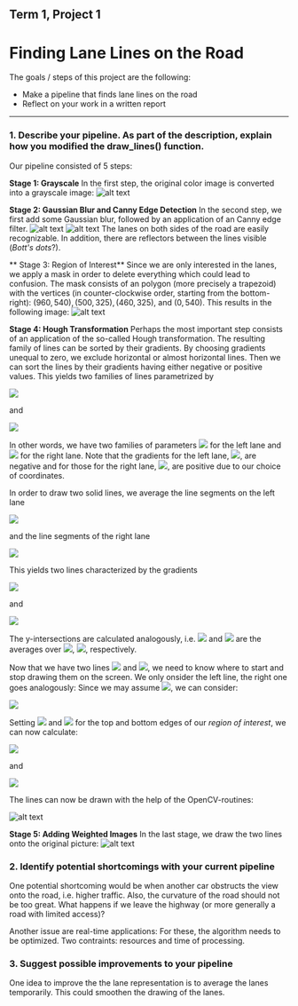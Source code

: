## Term 1, Project 1
# **Finding Lane Lines on the Road**

The goals / steps of this project are the following:
* Make a pipeline that finds lane lines on the road
* Reflect on your work in a written report


[//]: # (Image References)

[image1]: ./grayscale_image.png "Grayscale"
[image2]: ./images/stage1_image.png "Grayscale"
[image3]: ./images/stage2_image.png "Grayscale"
[image4]: ./images/stage3_image.png "Grayscale"
[image5]: ./images/stage4_image.png "Grayscale"
[image6]: ./images/final_result.png "Grayscale"

---

### 1. Describe your pipeline. As part of the description, explain how you modified the draw_lines() function.

Our pipeline consisted of 5 steps:

**Stage 1: Grayscale**
In the first step, the original color image is converted into a grayscale image:
![alt text][image1]


**Stage 2: Gaussian Blur and Canny Edge Detection**
In the second step, we first add some Gaussian blur, followed by an application of an Canny edge filter.
![alt text][image2]
![alt text][image3]
The lanes on both sides of the road are easily recognizable.  In addition, there are reflectors between the lines visible (*Bott's dots*?).


** Stage 3: Region of Interest**
Since we are only interested in the lanes, we apply a mask in order to delete everything which could lead to confusion.  The mask consists of an polygon (more precisely a trapezoid) with the vertices (in counter-clockwise order, starting from the bottom-right): $(960,540), (500,325),(460,325),$ and $(0,540)$.
This results in the following image:
![alt text][image4]

**Stage 4: Hough Transformation**
Perhaps the most important step consists of an application of the so-called Hough transformation.  The resulting family of lines can be sorted by their gradients.  By choosing gradients unequal to zero, we exclude horizontal or almost horizontal lines.  Then we can sort the lines by their gradients having either negative or positive values.
This yields two families of lines parametrized by

![](./images/linear_equations_left.png)

and

![](./images/linear_equations_right.png)

In other words, we have two families of parameters ![](./images/set_parameter_left.png) for the left lane and ![](./images/set_parameter_right.png) for the right lane.  Note that the gradients for the left lane, ![](./images/m_i.png), are negative and for those for the right lane, ![](./images/mu_j.png), are positive due to our choice of coordinates.

In order to draw two solid lines, we average the line segments on the left lane

![](./images/set_parameter_left.png)

and the line segments of the right lane

![](./images/set_parameter_right.png)  

This yields two lines characterized by the gradients

![](./images/average_slope_left.png)

and

![](./images/average_slope_right.png)

The y-intersections are calculated analogously, i.e. ![](./images/average_y_intersection_left.png) and ![](./images/average_y_intersection_right.png) are the averages over ![](./images/b_i.png), ![](./images/beta_j.png), respectively.

Now that we have two lines ![](./images/average_eqn_left.png) and ![](./images/average_eqn_right.png), we need to know where to start and stop drawing them on the screen.  We only onsider the left line, the right one goes analogously:  Since we may assume ![](./images/overline_m.png), we can consider:

![](./images/x_equation.png)

Setting ![](./images/y_top.png) and ![](./images/y_bottom.png) for the top and bottom edges of our *region of interest*, we can now calculate:

![](./images/x_top_equation.png)

and

![](./images/x_bottom_equation.png)

The lines can now be drawn with the help of the OpenCV-routines:

![alt text][image5]

**Stage 5: Adding Weighted Images**
In the last stage, we draw the two lines onto the original picture:
![alt text][image6]




### 2. Identify potential shortcomings with your current pipeline

One potential shortcoming would be when another car obstructs the view onto the road, i.e. higher traffic.  Also, the curvature of the road should not be too great.  What happens if we leave the highway (or more generally a road with limited access)?

Another issue are real-time applications: For these, the algorithm needs to be optimized.  Two contraints: resources and time of processing.


### 3. Suggest possible improvements to your pipeline


One idea to improve the the lane representation is to average the lanes temporarily.  This could smoothen the drawing of the lanes.
